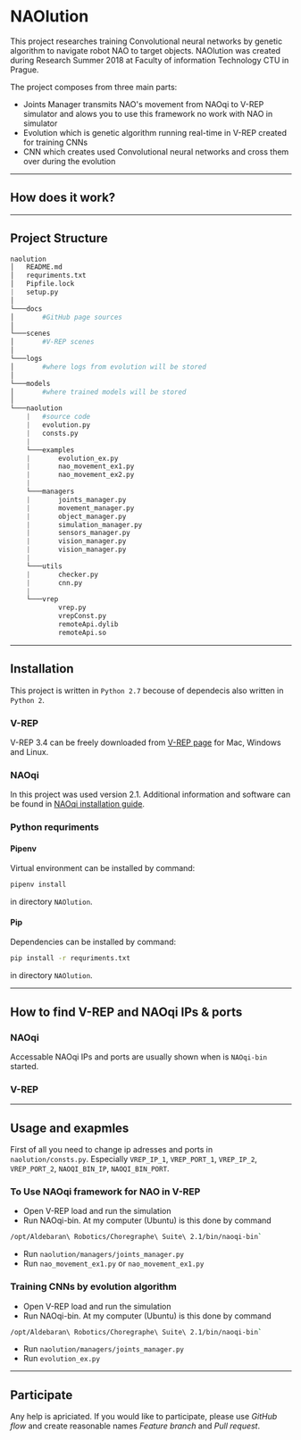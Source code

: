 # NAOlution 
This project researches training Convolutional neural networks by genetic algorithm to navigate robot NAO to target objects. NAOlution was created during Research Summer 2018 at Faculty of information Technology CTU in Prague.

The project composes from three main parts:
 - Joints Manager transmits NAO's movement from NAOqi to V-REP simulator and alows you to use this framework no work with NAO in simulator
 - Evolution which is genetic algorithm running real-time in V-REP created for training CNNs
 - CNN which creates used Convolutional neural networks and cross them over during the evolution

---

## How does it work?

---

## Project Structure
```python
naolution
│   README.md
│   requriments.txt    
│   Pipfile.lock
|   setup.py
│
└───docs
│       #GitHub page sources
│
└───scenes
│       #V-REP scenes
│
└───logs
│       #where logs from evolution will be stored
│
└───models
│       #where trained models will be stored
│
└───naolution
    |   #source code
    |   evolution.py
    |   consts.py
    |
    └───examples
    |       evolution_ex.py
    |       nao_movement_ex1.py
    |       nao_movement_ex2.py
    |
    └───managers
    |       joints_manager.py
    |       movement_manager.py
    |       object_manager.py
    |       simulation_manager.py
    |       sensors_manager.py
    |       vision_manager.py
    |       vision_manager.py
    |
    └───utils
    |       checker.py
    |       cnn.py
    |
    └───vrep
            vrep.py
            vrepConst.py
            remoteApi.dylib
            remoteApi.so     

```

---

## Installation
This project is written in `Python 2.7` becouse of dependecis also written in `Python 2`. 

### V-REP
V-REP 3.4 can be freely downloaded from [V-REP page](http://www.coppeliarobotics.com/previousversions.html) for Mac, Windows and Linux.

### NAOqi
In this project was used version 2.1. Additional information and software can be found in [NAOqi installation guide](http://doc.aldebaran.com/2-1/dev/python/install_guide.html).

### Python requriments
#### Pipenv
Virtual environment can be installed by command:
```bash 
pipenv install
``` 
in directory `NAOlution`.

#### Pip
Dependencies can be installed by command:
```bash 
pip install -r requriments.txt
``` 
in directory `NAOlution`.

---

## How to find V-REP and NAOqi IPs & ports

### NAOqi
Accessable NAOqi IPs and ports are usually shown when is `NAOqi-bin` started.

### V-REP

---

## Usage and exapmles
First of all you need to change ip adresses and ports in `naolution/consts.py`. Especially `VREP_IP_1`, `VREP_PORT_1`, `VREP_IP_2`, `VREP_PORT_2`, `NAOQI_BIN_IP`, `NAOQI_BIN_PORT`.

### To Use NAOqi framework for NAO in V-REP
 - Open V-REP load and run the simulation
  - Run NAOqi-bin. At my computer (Ubuntu) is this done by command 
```bash
/opt/Aldebaran\ Robotics/Choregraphe\ Suite\ 2.1/bin/naoqi-bin`
```
 - Run `naolution/managers/joints_manager.py`
 - Run `nao_movement_ex1.py` or `nao_movement_ex1.py`

### Training CNNs by evolution algorithm
 - Open V-REP load and run the simulation
 - Run NAOqi-bin. At my computer (Ubuntu) is this done by command 
```bash
/opt/Aldebaran\ Robotics/Choregraphe\ Suite\ 2.1/bin/naoqi-bin`
```
 - Run `naolution/managers/joints_manager.py`
 - Run `evolution_ex.py`

---

## Participate
Any help is apriciated. If you would like to participate, please use *GitHub flow* and create reasonable names *Feature branch* and *Pull request*. 